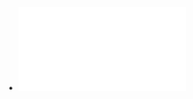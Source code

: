 - ![Oxford Dictionary of Idioms (Judith Siefring) (z-lib.org).pdf](../assets/Oxford_Dictionary_of_Idioms_(Judith_Siefring)_(z-lib.org)_1665913747897_0.pdf)